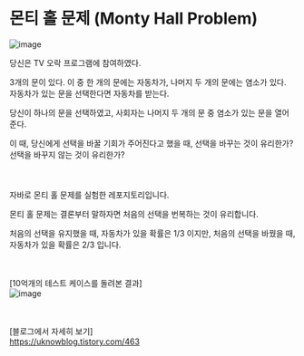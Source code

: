 # 몬티 홀 문제 (Monty Hall Problem)

![image](https://github.com/yoon6763/monty-hall-problem/assets/74063259/22ed1823-66f7-4643-b26a-627d771e58c7)

당신은 TV 오락 프로그램에 참여하였다.

3개의 문이 있다.
이 중 한 개의 문에는 자동차가, 나머지 두 개의 문에는 염소가 있다.
자동차가 있는 문을 선택한다면 자동차를 받는다.

당신이 하나의 문을 선택하였고,
사회자는 나머지 두 개의 문 중 염소가 있는 문을 열어준다.

이 때, 당신에게 선택을 바꿀 기회가 주어진다고 했을 때,
선택을 바꾸는 것이 유리한가? 선택을 바꾸지 않는 것이 유리한가?
<br><br><br><br>
자바로 몬티 홀 문제를 실험한 레포지토리입니다.

몬티 홀 문제는 결론부터 말하자면 처음의 선택을 번복하는 것이 유리합니다.

처음의 선택을 유지했을 때, 자동차가 있을 확률은 1/3 이지만,
처음의 선택을 바꿨을 때, 자동차가 있을 확률은 2/3 입니다.

<br><br>
[10억개의 테스트 케이스를 돌려본 결과] <br>
![image](https://github.com/yoon6763/monty-hall-problem/assets/74063259/f2f7a7e7-7361-4f45-b472-c2642f4064aa)


<br><br>
[블로그에서 자세히 보기] <br>
https://uknowblog.tistory.com/463
